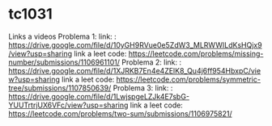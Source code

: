 # tc1031
Links a videos
  Problema 1:
    link: : https://drive.google.com/file/d/10yGH9RVue0e5ZdW3_MLRWWILdKsHQjx9/view?usp=sharing
    link a leet code: https://leetcode.com/problems/missing-number/submissions/1106961101/
  Problema 2:
   link: : https://drive.google.com/file/d/1XJRKB7En4e4ZElK8_Qu4j6ff954HbxpC/view?usp=sharing
    link a leet code: https://leetcode.com/problems/symmetric-tree/submissions/1107850639/
  Problema 3:
    link: : https://drive.google.com/file/d/1LwjspgeLZJk4E7sbG-YUUTrtrjUX6VFc/view?usp=sharing
    link a leet code: https://leetcode.com/problems/two-sum/submissions/1106975821/
